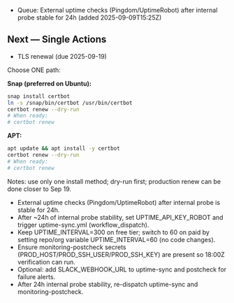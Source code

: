 - Queue: External uptime checks (Pingdom/UptimeRobot) after internal probe stable for 24h (added 2025-09-09T15:25Z)
## Next — Single Actions

- TLS renewal (due 2025-09-19)

Choose ONE path:

**Snap (preferred on Ubuntu):**
```bash
snap install certbot
ln -s /snap/bin/certbot /usr/bin/certbot
certbot renew --dry-run
# When ready:
# certbot renew
```

**APT:**
```bash
apt update && apt install -y certbot
certbot renew --dry-run
# When ready:
# certbot renew
```

Notes: use only one install method; dry-run first; production renew can be done closer to Sep 19.

- External uptime checks (Pingdom/UptimeRobot) after internal probe is stable for 24h.
 - After ~24h of internal probe stability, set UPTIME_API_KEY_ROBOT and trigger uptime-sync.yml (workflow_dispatch).
 - Keep UPTIME_INTERVAL=300 on free tier; switch to 60 on paid by setting repo/org variable UPTIME_INTERVAL=60 (no code changes).
 - Ensure monitoring-postcheck secrets (PROD_HOST/PROD_SSH_USER/PROD_SSH_KEY) are present so 18:00Z verification can run.
 - Optional: add SLACK_WEBHOOK_URL to uptime-sync and postcheck for failure alerts.
- After 24h internal probe stability, re-dispatch uptime-sync and monitoring-postcheck.
